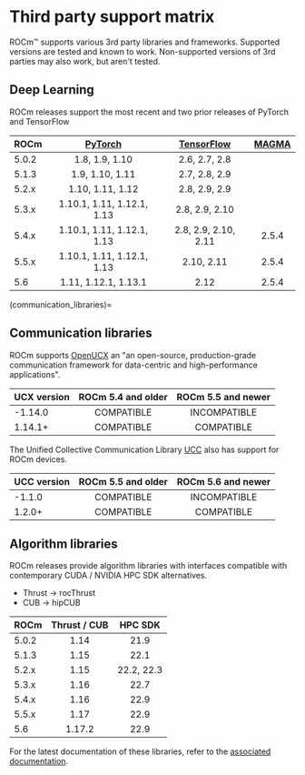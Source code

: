 # Third party support matrix

ROCm™ supports various 3rd party libraries and frameworks. Supported versions
are tested and known to work. Non-supported versions of 3rd parties may also
work, but aren't tested.

## Deep Learning

ROCm releases support the most recent and two prior releases of PyTorch and
TensorFlow

| ROCm  | [PyTorch](https://github.com/pytorch/pytorch/releases/) | [TensorFlow](https://github.com/tensorflow/tensorflow/releases/) | [MAGMA](https://icl.utk.edu/magma/index.html) |
|:------|:--------------------------:|:--------------------:|:-----:|
| 5.0.2 | 1.8,  1.9,  1.10           | 2.6, 2.7, 2.8        |       |
| 5.1.3 | 1.9,  1.10, 1.11           | 2.7, 2.8, 2.9        |       |
| 5.2.x | 1.10, 1.11, 1.12           | 2.8, 2.9, 2.9        |       |
| 5.3.x | 1.10.1, 1.11, 1.12.1, 1.13 | 2.8, 2.9, 2.10       |       |
| 5.4.x | 1.10.1, 1.11, 1.12.1, 1.13 | 2.8, 2.9, 2.10, 2.11 | 2.5.4 |
| 5.5.x | 1.10.1, 1.11, 1.12.1, 1.13 | 2.10, 2.11           | 2.5.4 |
| 5.6   | 1.11, 1.12.1, 1.13.1       | 2.12                 | 2.5.4 |

(communication_libraries)=

## Communication libraries

ROCm supports [OpenUCX](https://openucx.org/) an "an open-source,
production-grade communication framework for data-centric and high-performance
applications".

UCX version | ROCm 5.4 and older | ROCm 5.5 and newer |
|:----------|:------------------:|:------------------:|
| -1.14.0   | COMPATIBLE         | INCOMPATIBLE       |
|  1.14.1+  | COMPATIBLE         | COMPATIBLE         |

The Unified Collective Communication Library [UCC](https://https://github.com/openucx/ucc)
also has support for ROCm devices.

UCC version | ROCm 5.5 and older | ROCm 5.6 and newer |
|:----------|:------------------:|:------------------:|
| -1.1.0    | COMPATIBLE         | INCOMPATIBLE       |
|  1.2.0+   | COMPATIBLE         | COMPATIBLE         |

## Algorithm libraries

ROCm releases provide algorithm libraries with interfaces compatible with
contemporary CUDA / NVIDIA HPC SDK alternatives.

* Thrust → rocThrust
* CUB → hipCUB

| ROCm  | Thrust / CUB | HPC SDK |
|:------|:------------:|:-------:|
| 5.0.2 | 1.14         | 21.9       |
| 5.1.3 | 1.15         | 22.1       |
| 5.2.x | 1.15         | 22.2, 22.3 |
| 5.3.x | 1.16         | 22.7       |
| 5.4.x | 1.16         | 22.9       |
| 5.5.x | 1.17         | 22.9       |
| 5.6   | 1.17.2       | 22.9       |

For the latest documentation of these libraries, refer to the
[associated documentation](../../reference/libraries/gpu_libraries/c++_primitives).
